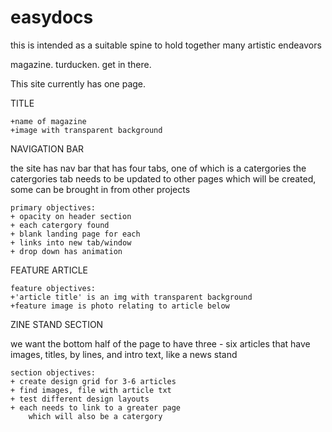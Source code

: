 # easydocs

this is intended as a suitable spine to hold together many artistic endeavors

magazine. turducken. get in there.

This site currently has one page.

TITLE

    +name of magazine
    +image with transparent background

NAVIGATION BAR

the site has nav bar that has four tabs, one of which is a catergories
the catergories tab needs to be updated to other pages which will
be created, some can be brought in from other projects

    primary objectives:
    + opacity on header section
    + each catergory found
    + blank landing page for each
    + links into new tab/window
    + drop down has animation

FEATURE ARTICLE

    feature objectives:
    +'article title' is an img with transparent background
    +feature image is photo relating to article below

ZINE STAND SECTION

we want the bottom half of the page to have three - six articles that have images, titles, by
lines, and intro text, like a news stand

    section objectives:
    + create design grid for 3-6 articles
    + find images, file with article txt
    + test different design layouts
    + each needs to link to a greater page
        which will also be a catergory
